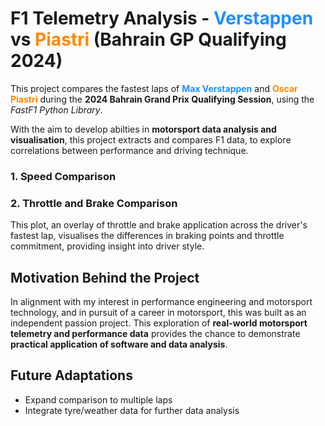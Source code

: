 # F1 Telemetry Analysis - <span style="color:#1E90FF">Verstappen</span> vs <span style="color:#FF8700">Piastri</span> (Bahrain GP Qualifying 2024)
This project compares the fastest laps of **<span style="color:#1E90FF">Max Verstappen</span>** and **<span style="color:#FF8700">Oscar Piastri</span>** during the **2024 Bahrain Grand Prix Qualifying Session**, using the *FastF1 Python Library*.

With the aim to develop abilties in **motorsport data analysis and visualisation**, this project extracts and compares F1 data, to explore correlations between performance and driving technique. 

### 1. Speed Comparison


### 2. Throttle and Brake Comparison
This plot, an overlay of throttle and brake application across the driver's fastest lap, visualises the differences in braking points and throttle commitment, providing insight into driver style.

## Motivation Behind the Project
In alignment with my interest in performance engineering and motorsport technology, and in pursuit of a career in motorsport, this was built as an independent passion project. 
This exploration of **real-world motorsport telemetry and performance data** provides the chance to demonstrate **practical application of software and data analysis**.

## Future Adaptations
- Expand comparison to multiple laps
- Integrate tyre/weather data for further data analysis
